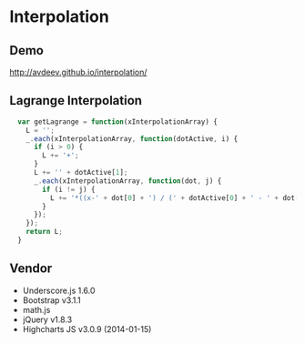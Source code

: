 # Interpolation

## Demo
http://avdeev.github.io/interpolation/

## Lagrange Interpolation

```js
  var getLagrange = function(xInterpolationArray) {
    L = '';
    _.each(xInterpolationArray, function(dotActive, i) {
      if (i > 0) {
        L += '+';
      }
      L += '' + dotActive[1];
      _.each(xInterpolationArray, function(dot, j) {
        if (i != j) {
          L += '*((x-' + dot[0] + ') / (' + dotActive[0] + ' - ' + dot[0] + '))';
        }
      });
    });
    return L;
  }
```

## Vendor

* Underscore.js 1.6.0
* Bootstrap v3.1.1
* math.js
* jQuery v1.8.3
* Highcharts JS v3.0.9 (2014-01-15)